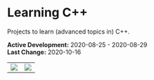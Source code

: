 # Learning C++
Projects to learn (advanced topics in) C++.

**Active Development:** 2020-08-25 - 2020-08-29<br>
**Last Change:** 2020-10-16<br>

| | |
| :---: | :---: |
| ![](/Screenshots/.png) | ![](/Screenshots/.png) |
 